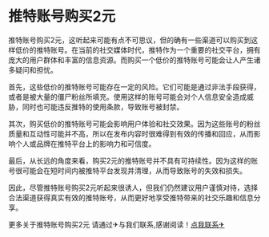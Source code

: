 # 推特账号购买2元

推特账号购买2元，这听起来可能有点不可思议，但的确有一些渠道可以购买到这样低价的推特账号。在当前的社交媒体时代，推特作为一个重要的社交平台，拥有庞大的用户群体和丰富的信息资源。而购买一个低价的推特账号可能会让人产生诸多疑问和担忧。

首先，这些低价的推特账号可能存在一定的风险。它们可能是通过非法手段获得，或者是被大量的僵尸粉丝所填充。使用这样的账号可能会对个人信息安全造成威胁，同时也可能违反推特的使用条款，导致账号被封禁。

其次，购买低价的推特账号可能会影响用户体验和社交效果。因为这些账号的粉丝质量和互动性可能并不高，所以在发布内容时很难得到有效的传播和回应，从而影响个人或品牌在推特平台上的影响力和可信度。

最后，从长远的角度来看，购买2元的推特账号并不具有可持续性。因为这样的账号很可能会在短时间内被推特平台发现并清理，从而导致账号的失效和损失。

因此，尽管推特账号购买2元听起来很诱人，但我们仍然建议用户谨慎对待，选择合法渠道获得真实有效的推特账号，从而更好地享受推特带来的社交乐趣和信息分享。

更多关于推特账号购买2元 请通过✈与我们联系,感谢阅读！[点我联系✈](https://s.G208.com)
